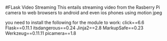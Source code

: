 #FLask Video Streaming 
This entails  streaming video from the Rasberry Pi camera to web browsers to android and even ios phones  using motion jpeg

you need to install the following for the module to work:
 click==6.6
Flask==0.11.1
itsdangerous==0.24
Jinja2==2.8
MarkupSafe==0.23
Werkzeug==0.11.11
picamera==1.8

                                                         